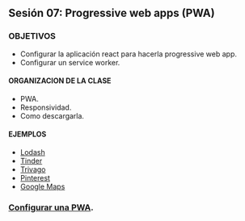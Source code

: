 ## Sesión 07: Progressive web apps (PWA)

### OBJETIVOS
- Configurar la aplicación react para hacerla progressive web app.
- Configurar un service worker.

#### ORGANIZACION DE LA CLASE
- PWA.
- Responsividad.
- Como descargarla.

#### EJEMPLOS
- [Lodash](https://lodash.com/)
- [Tinder](https://tinder.com/)
- [Trivago](https://www.trivago.in/)
- [Pinterest](https://www.pinterest.com/)
- [Google Maps](https://www.google.co.in/maps/)

### [Configurar una PWA](../BuenasPracticas/PWA/Readme.md).